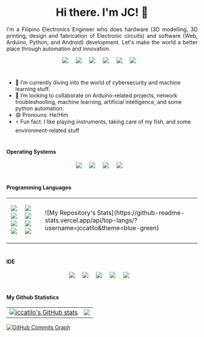 <!-- for img/icons, go to https://dev.to/envoy_/150-badges-for-github-pnk -->
<h1 align="center">Hi there. I'm JC! 👋</h1>

<div style="text-align: justify">
  I'm a Filipino Electronics Engineer who does hardware (3D modelling, 3D printing, design and fabrication of Electronic circuits) and software (Web, Arduino, Python, and Android) development. Let's make the world a better place through automation and innovation.
  </div>
<p align='center'>
  <a href="https://jccatilo.github.io"><img src="https://img.shields.io/badge/GitHub-100000?style=for-the-badge&logo=github&logoColor=white" /></a>&nbsp;&nbsp;&nbsp;&nbsp;
  <a href="https://www.twitter.com/jc_catilo"><img src="https://img.shields.io/badge/twitter-%231DA1F2.svg?&style=for-the-badge&logo=twitter&logoColor=white" /></a>&nbsp;&nbsp;&nbsp;&nbsp;
  <a href="https://www.linkedin.com/in/john-carlo-catilo-98a294a8"><img src="https://img.shields.io/badge/linkedin-%230077B5.svg?&style=for-the-badge&logo=linkedin&logoColor=white" /></a>&nbsp;&nbsp;&nbsp;&nbsp;
  <a href="https://www.youtube.com/channel/UCQulXJXUUGHfMmgCGkEG4ZQ"><img src="https://img.shields.io/badge/YouTube-FF0000?style=for-the-badge&logo=youtube&logoColor=white" /></a>&nbsp;&nbsp;&nbsp;&nbsp;
  <a href="mailto:catilo.johncarlo07@gmail.com"><img src="https://img.shields.io/badge/Gmail-D14836?style=for-the-badge&logo=gmail&logoColor=white" /></a>&nbsp;&nbsp;&nbsp;&nbsp;
  <a href="https://developers.google.com/profile/u/101569176543258967625"><img src="https://img.shields.io/badge/Google_Play-414141?style=for-the-badge&logo=google-play&logoColor=white" /></a>&nbsp;&nbsp;&nbsp;&nbsp;
</p>

<!--
**jccatilo/jccatilo** is a ✨ _special_ ✨ repository because its `README.md` (this file) appears on your GitHub profile.
-->
<!-- - 🔭 I’m currently working on cybersecurity and  -->
<h1 align="center"></h1>

- 🌱 I’m currently diving into the world of cybersecurity and machine learning stuff.
- 👯 I’m looking to collaborate on Arduino-related projects, network troubleshooting, machine learning, artificial intelligence, and some python automation.
- 😄 Pronouns: He/Him
- ⚡ Fun fact: I like playing instruments, taking care of my fish, and some environment-related stuff

<h1></h1>

<h4>Operating Systems</h4>
<p align='center'>
<img src ="https://img.shields.io/badge/Windows-0078D6?style=for-the-badge&logo=windows&logoColor=white">&nbsp;&nbsp;&nbsp;&nbsp;
<img src ="https://img.shields.io/badge/Android-3DDC84?style=for-the-badge&logo=android&logoColor=white">&nbsp;&nbsp;&nbsp;&nbsp;
<img src ="https://img.shields.io/badge/Kali_Linux-557C94?style=for-the-badge&logo=kali-linux&logoColor=white">&nbsp;&nbsp;&nbsp;&nbsp;
<img src ="https://img.shields.io/badge/Ubuntu-E95420?style=for-the-badge&logo=ubuntu&logoColor=white">&nbsp;&nbsp;&nbsp;&nbsp;
  </p>
<h1></h1>

<h4>Programming Languages</h4>

<table cellspacing="0" cellpadding="0">
  <tr>
    <td>
      <p align='center'>
        <img src ="https://img.shields.io/badge/C%2B%2B-00599C?style=for-the-badge&logo=c%2B%2B&logoColor=white">&nbsp;&nbsp;&nbsp;&nbsp;
        <img src ="https://img.shields.io/badge/Python-14354C?style=for-the-badge&logo=python&logoColor=white">&nbsp;&nbsp;&nbsp;&nbsp;
        <img src ="https://img.shields.io/badge/HTML-239120?style=for-the-badge&logo=html5&logoColor=white">&nbsp;&nbsp;&nbsp;&nbsp;
        <img src ="https://img.shields.io/badge/CSS-239120?&style=for-the-badge&logo=css3&logoColor=white">&nbsp;&nbsp;&nbsp;&nbsp;
        <img src ="https://img.shields.io/badge/Kotlin-0095D5?&style=for-the-badge&logo=kotlin&logoColor=white">&nbsp;&nbsp;&nbsp;&nbsp;
        <img src ="https://img.shields.io/badge/Go-00ADD8?style=for-the-badge&logo=go&logoColor=white">&nbsp;&nbsp;&nbsp;&nbsp;
        <img src ="https://img.shields.io/badge/Unity-100000?style=for-the-badge&logo=unity&logoColor=white">&nbsp;&nbsp;&nbsp;&nbsp;
        <img src ="https://img.shields.io/badge/Heroku-430098?style=for-the-badge&logo=heroku&logoColor=white">&nbsp;&nbsp;&nbsp;&nbsp;
          <p> 
    </td>
    <td>
      ![My Repository's Stats](https://github-readme-stats.vercel.app/api/top-langs/?username=jccatilo&theme=blue-green)
    </td>
  </tr>
</table>

  
  
 
<h1></h1>

<h4>IDE</h4>
<p align='center'>
<img src ="https://img.shields.io/badge/Android_Studio-3DDC84?style=for-the-badge&logo=android-studio&logoColor=white">&nbsp;&nbsp;&nbsp;&nbsp;
<img src ="https://img.shields.io/badge/Arduino_IDE-00979D?style=for-the-badge&logo=arduino&logoColor=white">&nbsp;&nbsp;&nbsp;&nbsp;
<img src ="https://img.shields.io/badge/Colab-F9AB00?style=for-the-badge&logo=googlecolab&color=525252">&nbsp;&nbsp;&nbsp;&nbsp;
<img src ="https://img.shields.io/badge/VIM-%2311AB00.svg?&style=for-the-badge&logo=vim&logoColor=white">&nbsp;&nbsp;&nbsp;&nbsp;
<img src ="https://img.shields.io/badge/Visual_Studio_Code-0078D4?style=for-the-badge&logo=visual%20studio%20code&logoColor=white">&nbsp;&nbsp;&nbsp;&nbsp;
  <p>
<h1></h1>




<h4>My Github Statistics</h4>
<table cellspacing="0" cellpadding="0">
  <tr>
    <td>
      <a href="http://www.github.com/jccatilo"><img src="https://github-readme-stats.vercel.app/api?username=jccatilo&show_icons=true&hide=&count_private=true&title_color=facc15&text_color=ffffff&icon_color=facc15&bg_color=1c1917&hide_border=true&show_icons=true" alt="jccatilo's GitHub stats" /></a>
    </td>
    <td>
      <a href="http://www.github.com/jccatilo"><img src="https://github-readme-streak-stats.herokuapp.com/?user=jccatilo&stroke=ffffff&background=1c1917&ring=facc15&fire=facc15&currStreakNum=ffffff&currStreakLabel=facc15&sideNums=ffffff&sideLabels=ffffff&dates=ffffff&hide_border=true" /></a>
    </td>
  </tr>
</table>
<a href="http://www.github.com/jccatilo"><img src="https://activity-graph.herokuapp.com/graph?username=jccatilo&bg_color=1c1917&color=ffffff&line=facc15&point=ffffff&area_color=1c1917&area=true&hide_border=true&custom_title=GitHub%20Commits%20Graph" alt="GitHub Commits Graph" /></a>

<!--
// Badges for github
https://dev.to/envoy_/150-badges-for-github-pnk
**jccatilo/jccatilo** is a ✨ _special_ ✨ repository because its `README.md` (this file) appears on your GitHub profile.
Here are some ideas to get you started:
- 🔭 I’m currently working on ...
- 🌱 I’m currently learning ...
- 👯 I’m looking to collaborate on ...
- 🤔 I’m looking for help with ...
- 💬 Ask me about ...
- 📫 How to reach me: ...
- 😄 Pronouns: ...
- ⚡ Fun fact: ...
-->

